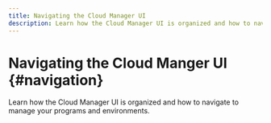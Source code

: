 ```yaml
---
title: Navigating the Cloud Manager UI
description: Learn how the Cloud Manager UI is organized and how to navigate to manage your programs and environments.
---
```


# Navigating the Cloud Manger UI {#navigation}

Learn how the Cloud Manager UI is organized and how to navigate to manage your programs and environments.

